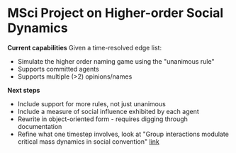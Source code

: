 # MSci Project on Higher-order Social Dynamics

**Current capabilities**
Given a time-resolved edge list:
* Simulate the higher order naming game using the "unanimous rule"
* Supports committed agents
* Supports multiple (>2) opinions/names

**Next steps**
* Include support for more rules, not just unanimous
* Include a measure of social influence exhibited by each agent
* Rewrite in object-oriented form - requires digging through documentation
* Refine what one timestep involves, look at "Group interactions modulate critical mass dynamics in social convention" [link](https://doi.org/10.1038/s42005-022-00845-y)